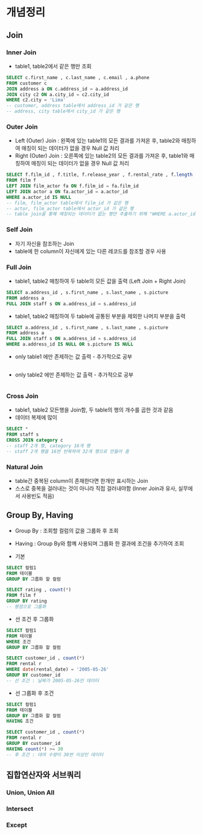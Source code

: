 # 개념정리

## Join

### Inner Join
* table1, table2에서 같은 행만 조회
```sql
SELECT c.first_name , c.last_name , c.email , a.phone 
FROM customer c 
JOIN address a ON c.address_id = a.address_id 
JOIN city c2 ON a.city_id = c2.city_id 
WHERE c2.city = 'Lima'
-- customer, address table에서 address_id 가 같은 행
-- address, city table에서 city_id 가 같은 행
```

### Outer Join
* Left (Outer) Join : 왼쪽에 있는 table1의 모든 결과를 가져온 후, table2와 매칭하여 매칭이 되는 데이터가 없을 경우 Null 값 처리
* Right (Outer) Join : 오른쪽에 있는 table2의 모든 결과를 가져온 후, table1와 매칭하여 매칭이 되는 데이터가 없을 경우 Null 값 처리
```sql
SELECT f.film_id , f.title, f.release_year , f.rental_rate , f.length 
FROM film f
LEFT JOIN film_actor fa ON f.film_id = fa.film_id 
LEFT JOIN actor a ON fa.actor_id = a.actor_id
WHERE a.actor_id IS NULL 
-- film, film_actor table에서 film_id 가 같은 행
-- actor, film_actor table에서 actor_id 가 같은 행
-- table join을 통해 매칭되는 데이터가 없는 행만 추출하기 위해 "WHERE a.actor_id IS NULL" 사용
```

### Self Join
* 자기 자신을 참조하는 Join
* table에 한 column이 자신에게 있는 다른 레코드를 참조할 경우 사용

### Full Join
* table1, table2 매칭하여 두 table의 모든 값을 출력 (Left Join + Right Join)
```sql
SELECT a.address_id , s.first_name , s.last_name , s.picture 
FROM address a 
FULL JOIN staff s ON a.address_id = s.address_id 
```
* table1, table2 매칭하여 두 table에 공통된 부분을 제외한 나머지 부분을 출력
```sql
SELECT a.address_id , s.first_name , s.last_name , s.picture 
FROM address a 
FULL JOIN staff s ON a.address_id = s.address_id 
WHERE a.address_id IS NULL OR s.picture IS NULL 
```
* only table1 에만 존제하는 값 출력 - 추가적으로 공부
```sql

```
* only table2 에만 존제하는 값 출력 - 추가적으로 공부
```sql

```

### Cross Join
* table1, table2 모든행을 Join함, 두 table의 행의 개수를 곱한 것과 같음
* 데이터 복제에 많이 
```sql
SELECT *
FROM staff s 
CROSS JOIN category c 
-- staff 2개 행, category 16개 행
-- staff 2개 행을 16번 반복하여 32개 행으로 만들어 줌
```

### Natural Join
* table간 중복된 column이 존재한다면 한개만 표시하는 Join
* 스스로 중복을 걸러내는 것이 아니라 직접 걸러내야함 (Inner Join과 유사, 실무에서 사용빈도 적음)

## Group By, Having
* Group By : 조회할 컬럼의 값을 그룹화 후 조회
* Having : Group By와 함꼐 사용되며 그룹화 한 결과에 조건을 추가하여 조회

* 기본
```sql
SELECT 컬럼1
FROM 테이블
GROUP BY 그룹화 할 컬럼
```
```sql
SELECT rating , count(*) 
FROM film f 
GROUP BY rating 
-- 평점으로 그룹화
```
* 선 조건 후 그룹화
```sql
SELECT 컬럼1
FROM 테이블
WHERE 조건
GROUP BY 그룹화 할 컬럼
```
```sql
SELECT customer_id , count(*)
FROM rental r 
WHERE date(rental_date) = '2005-05-26'
GROUP BY customer_id 
-- 선 조건 : 날짜가 2005-05-26인 데이터 
```
* 선 그룹화 후 조건
```sql
SELECT 컬럼1
FROM 테이블
GROUP BY 그룹화 할 컬럼
HAVING 조건
```
```sql
SELECT customer_id , count(*)
FROM rental r 
GROUP BY customer_id 
HAVING count(*) >= 30
-- 후 조건 : 대여 수량이 30번 이상인 데이터
```

## 집합연산자와 서브쿼리

### Union, Union All

### Intersect

### Except
